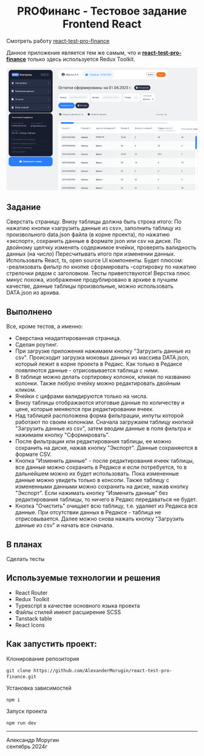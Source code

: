 <h1 align="center">PROФинанс - Тестовое задание Frontend React</h1>

Смотреть работу <a href="https://github.com/AlexanderMorugin/react-test-pro-finance" target="_blank">[react-test-pro-finance](https://github.com/AlexanderMorugin/react-test-pro-finance)</a>

Данное приложение является тем же самым, что и <b><a href="https://github.com/AlexanderMorugin/react-test-pro-finance">react-test-pro-finance</a></b> только здесь используется Redux Toolkit.

![PROFinance Demo](/ТЗ.png)

## Задание

Сверстать страницу.
Внизу таблицы должна быть строка итого:
По нажатию кнопки «загрузить данные из csv», заполнить таблицу из произвольного data.json файла (в корне проекта), по нажатию «экспорт», сохранить данные в формате json или csv на диске.
По двойному щелчку изменять содержимое ячейки, проверять валидность данных (на число)
Пересчитывать итого при изменении данных.
Использовать React, ts, open source UI компоненты.
Будет плюсом:
-реализовать фильтр по кнопке сформировать
-сортировку по нажатию стрелочки рядом с заголовком.
Тесты приветствуются!
Верстка плюс минус похожа, изображение продублировано в архиве в лучшем качестве,
данные таблицы произвольные, можно использовать DATA.json из архива.

## Выполнено

Все, кроме тестов, а именно:

- Сверстана неадаптированная страница.
- Сделан роутинг.
- При загрузке приложения нажимаем кнопку "Загрузить данные из csv". Происходит загрузка моковых данных из массива DATA.json, который лежит в корне проекта в Редакс. Как только в Редаксе появляются данные - отрисовывается таблица с ними.
- В таблице можно делать сортировку колонок, кликая по названию колонки. Также любую ячейку можно редактировать двойным кликом.
- Ячейки с цифрами валидируются только на числа.
- Внизу таблицы отображаются итоговые данные по количеству и цене, которые меняются при редактировании ячеек.
- Над таблицей расположена форма фильтрации, инпуты которой работают по своим колонкам. Сначала загружаем таблицу кнопкой "Загрузить данные из csv", затем вводим данные в поля фильтра и нажимаем кнопку "Сформировать".
- После фильтрации или редактирования таблицы, ее можно сохранить на диске, нажав кнопку "Экспорт". Данные сохраняются в формате CSV.
- Кнопка "Изменить данные" - после редактирования ячеек таблицы, все данные можно сохранить в Редаксе и если потребуется, то в дальнейшем можно их будет использовать. Пока измененные данные можно увидеть только в консоли. Также таблицу с измененными данными можно сохранить на диске, нажав кнопку "Экспорт". Если нажимать кнопку "Изменить данные" без редактирования таблицы, то ничего в Редакс передаваться не будет.
- Кнопка "Очистить" очищает всю таблицу, т.е. удаляет из Редакса все данные. При отсутствии данных в Редаксе - таблица не отрисовывается. Далее можно снова нажать кнопку "Загрузить данные из csv" и начать все сначала.

## В планах

Сделать тесты

## Используемые технологии и решения

- React Router
- Redux Toolkit
- Typescript в качестве основного языка проекта
- Файлы стилей имеют расширение SCSS
- Tanstack table
- React Icons

## Как запустить проект:

Клонирование репозитория

```
git clone https://github.com/AlexanderMorugin/react-test-pro-finance.git
```

Установка зависимостей

```
npm i
```

Запуск проекта

```
npm run dev
```

---

Александр Моругин\
сентябрь 2024г

